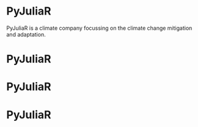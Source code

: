 # PyJuliaR

PyJuliaR is a climate company focussing on the climate change mitigation and 
adaptation.
# PyJuliaR
# PyJuliaR
# PyJuliaR
